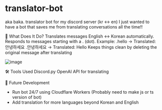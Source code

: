 # translator-bot
aka baka. translator bot for my discord server (kr ↔️ en)
I just wanted to have a bot that saves me from translating conversations all the time!!

🚀 What Does It Do?
Translates messages English ↔ Korean automatically.
Responds to messages starting with a . (dot).
Example:
.hello → Translated: 안녕하세요
.안녕하세요 → Translated: Hello
Keeps things clean by deleting the original message after translating

![image](https://github.com/user-attachments/assets/68835343-1ce0-439b-9326-a75127a86cb2)

🛠️ Tools Used
Discord.py
OpenAI API for translating

🧩 Future Development
- Run bot 24/7 using Cloudflare Workers (Probably need to make js or ts version of bot)
- Add translation for more languages beyond Korean and English
